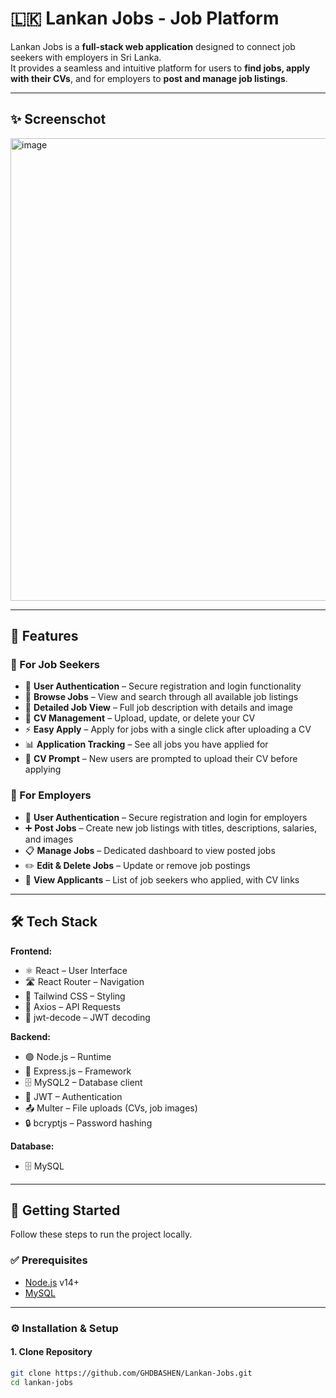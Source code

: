 # 🇱🇰 Lankan Jobs - Job Platform  

Lankan Jobs is a **full-stack web application** designed to connect job seekers with employers in Sri Lanka.  
It provides a seamless and intuitive platform for users to **find jobs, apply with their CVs**, and for employers to **post and manage job listings**.  

---

## ✨ Screenschot

<img width="1580" height="740" alt="image" src="https://github.com/user-attachments/assets/7aec0fdd-e040-4847-9456-952af142d89b" />


---

## 🚀 Features  

### 💼 For Job Seekers  
- 🔐 **User Authentication** – Secure registration and login functionality  
- 🔎 **Browse Jobs** – View and search through all available job listings  
- 📄 **Detailed Job View** – Full job description with details and image  
- 📂 **CV Management** – Upload, update, or delete your CV  
- ⚡ **Easy Apply** – Apply for jobs with a single click after uploading a CV  
- 📊 **Application Tracking** – See all jobs you have applied for  
- 📝 **CV Prompt** – New users are prompted to upload their CV before applying  

### 🏢 For Employers  
- 🔐 **User Authentication** – Secure registration and login for employers  
- ➕ **Post Jobs** – Create new job listings with titles, descriptions, salaries, and images  
- 📋 **Manage Jobs** – Dedicated dashboard to view posted jobs  
- ✏️ **Edit & Delete Jobs** – Update or remove job postings  
- 👥 **View Applicants** – List of job seekers who applied, with CV links  

---

## 🛠️ Tech Stack  

**Frontend:**  
- ⚛️ React – User Interface  
- 🛣️ React Router – Navigation  
- 🎨 Tailwind CSS – Styling  
- 📡 Axios – API Requests  
- 🔑 jwt-decode – JWT decoding  

**Backend:**  
- 🟢 Node.js – Runtime  
- 🚀 Express.js – Framework  
- 🗄️ MySQL2 – Database client  
- 🔐 JWT – Authentication  
- 📤 Multer – File uploads (CVs, job images)  
- 🔒 bcryptjs – Password hashing  

**Database:**  
- 🗄️ MySQL  

---

## 🏁 Getting Started  

Follow these steps to run the project locally.  

### ✅ Prerequisites  
- [Node.js](https://nodejs.org/) v14+  
- [MySQL](https://www.mysql.com/)  

---

### ⚙️ Installation & Setup  

#### 1. Clone Repository  
```bash
git clone https://github.com/GHDBASHEN/Lankan-Jobs.git
cd lankan-jobs

